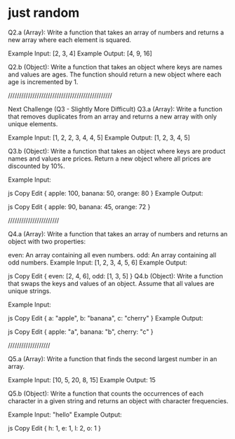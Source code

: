 #  just random


Q2.a (Array):
Write a function that takes an array of numbers and returns a new array where each element is squared.

Example Input: [2, 3, 4]
Example Output: [4, 9, 16]

Q2.b (Object):
Write a function that takes an object where keys are names and values are ages. The function should return a new object where each age is incremented by 1.

///////////////////////////////////////////////

Next Challenge (Q3 - Slightly More Difficult)
Q3.a (Array):
Write a function that removes duplicates from an array and returns a new array with only unique elements.

Example Input: [1, 2, 2, 3, 4, 4, 5]
Example Output: [1, 2, 3, 4, 5]

Q3.b (Object):
Write a function that takes an object where keys are product names and values are prices. Return a new object where all prices are discounted by 10%.

Example Input:

js
Copy
Edit
{ apple: 100, banana: 50, orange: 80 }
Example Output:

js
Copy
Edit
{ apple: 90, banana: 45, orange: 72 }


///////////////////////

Q4.a (Array):
Write a function that takes an array of numbers and returns an object with two properties:

even: An array containing all even numbers.
odd: An array containing all odd numbers.
Example Input: [1, 2, 3, 4, 5, 6]
Example Output:

js
Copy
Edit
{ even: [2, 4, 6], odd: [1, 3, 5] }
Q4.b (Object):
Write a function that swaps the keys and values of an object. Assume that all values are unique strings.

Example Input:

js
Copy
Edit
{ a: "apple", b: "banana", c: "cherry" }
Example Output:

js
Copy
Edit
{ apple: "a", banana: "b", cherry: "c" }

///////////////////

Q5.a (Array):
Write a function that finds the second largest number in an array.

Example Input: [10, 5, 20, 8, 15]
Example Output: 15

Q5.b (Object):
Write a function that counts the occurrences of each character in a given string and returns an object with character frequencies.

Example Input: "hello"
Example Output:

js
Copy
Edit
{ h: 1, e: 1, l: 2, o: 1 }
